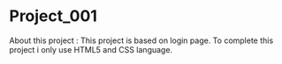 # Project_001
About this project : This project is based on login page. To complete this project i only use HTML5 and CSS language.
